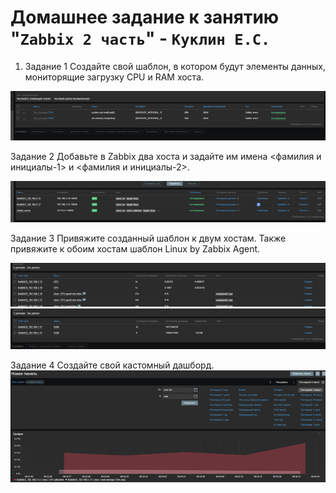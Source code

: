 # Домашнее задание к занятию "`Zabbix 2 часть`" - `Куклин Е.С.`


1. Задание 1
Создайте свой шаблон, в котором будут элементы данных, мониторящие загрузку CPU и RAM хоста.

![alt text](image.png)

Задание 2
Добавьте в Zabbix два хоста и задайте им имена <фамилия и инициалы-1> и <фамилия и инициалы-2>.

 ![alt text](image-1.png)

Задание 3
Привяжите созданный шаблон к двум хостам. Также привяжите к обоим хостам шаблон Linux by Zabbix Agent.

 ![alt text](image-2.png)
 ![alt text](image-3.png)
 
Задание 4
Создайте свой кастомный дашборд.
 ![alt text](image-4.png)
